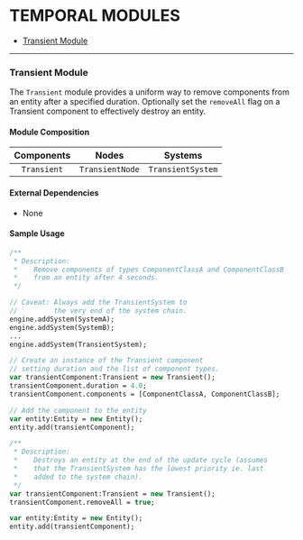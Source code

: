 # TEMPORAL MODULES

* [Transient Module](https://github.com/dimumurray/Ash-Haxe-Modules/blob/master/src/ash/modules/temporal/README.md#transient-module)

---
### **Transient Module**

The `Transient` module provides a uniform way to remove components from an entity after a specified duration. Optionally set the `removeAll` flag on a Transient component to effectively destroy an entity.

#### Module Composition

| Components  | Nodes  | Systems |
| :------------: |:---------------:| :-----:|
| `Transient`     | `TransientNode` | `TransientSystem` |

#### External Dependencies
* None

#### Sample Usage 
```haxe
/**
 * Description:
 *    Remove components of types ComponentClassA and ComponentClassB
 *    from an entity after 4 seconds.
 */

// Caveat: Always add the TransientSystem to 
//         the very end of the system chain.
engine.addSystem(SystemA);
engine.addSystem(SystemB);
...
engine.addSystem(TransientSystem);

// Create an instance of the Transient component 
// setting duration and the list of component types.
var transientComponent:Transient = new Transient();
transientComponent.duration = 4.0;
transientComponent.components = [ComponentClassA, ComponentClassB];

// Add the component to the entity
var entity:Entity = new Entity();
entity.add(transientComponent);
```

```haxe
/**
 * Description:
 *    Destroys an entity at the end of the update cycle (assumes
 *    that the TransientSystem has the lowest priority ie. last
 *    added to the system chain).
 */
var transientComponent:Transient = new Transient();
transientComponent.removeAll = true;

var entity:Entity = new Entity();
entity.add(transientComponent);
```
